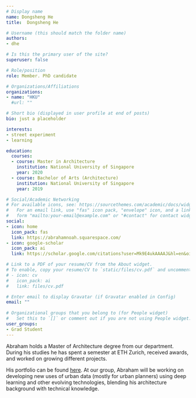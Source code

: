 ```yaml
---
# Display name
name: Dongsheng He
title:  Dongsheng He

# Username (this should match the folder name)
authors:
- dhe

# Is this the primary user of the site?
superuser: false

# Role/position
role: Member. PhD candidate

# Organizations/Affiliations
organizations:
- name: "HKU"
  #url: ""

# Short bio (displayed in user profile at end of posts)
bio: just a placeholder

interests:
- street experiment
- learning

education:
  courses:
  - course: Master in Architecture
    institution: National University of Singapore
    year: 2020
  - course: Bachelor of Arts (Architecture)
    institution: National University of Singapore
    year: 2019

# Social/Academic Networking
# For available icons, see: https://sourcethemes.com/academic/docs/widgets/#icons
#   For an email link, use "fas" icon pack, "envelope" icon, and a link in the
#   form "mailto:your-email@example.com" or "#contact" for contact widget.
social:
- icon: home
  icon_pack: fas
  link: https://abrahamnoah.squarespace.com/
- icon: google-scholar
  icon_pack: ai
  link: https://scholar.google.com/citations?user=Mk9E4ukAAAAJ&hl=en&oi=sra

# Link to a PDF of your resume/CV from the About widget.
# To enable, copy your resume/CV to `static/files/cv.pdf` and uncomment the lines below.  
# - icon: cv
#   icon_pack: ai
#   link: files/cv.pdf

# Enter email to display Gravatar (if Gravatar enabled in Config)
email: ""
  
# Organizational groups that you belong to (for People widget)
#   Set this to `[]` or comment out if you are not using People widget.  
user_groups:
- Grad Student
---
```


Abraham holds a Master of Architecture degree from our department.
During his studies he has spent a semester at ETH Zurich, received awards, and worked on growing different projects.

His portfolio can be found [here](https://abrahamnoah.squarespace.com).
At our group, Abraham will be working on developing new uses of urban data (mostly for urban planners) using deep learning and other evolving technologies, blending his architecture background with technical knowledge.